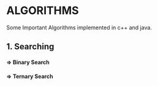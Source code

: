 # ALGORITHMS

Some Important Algorithms implemented in c++ and java.

## 1. Searching

#### => Binary Search
#### => Ternary Search
